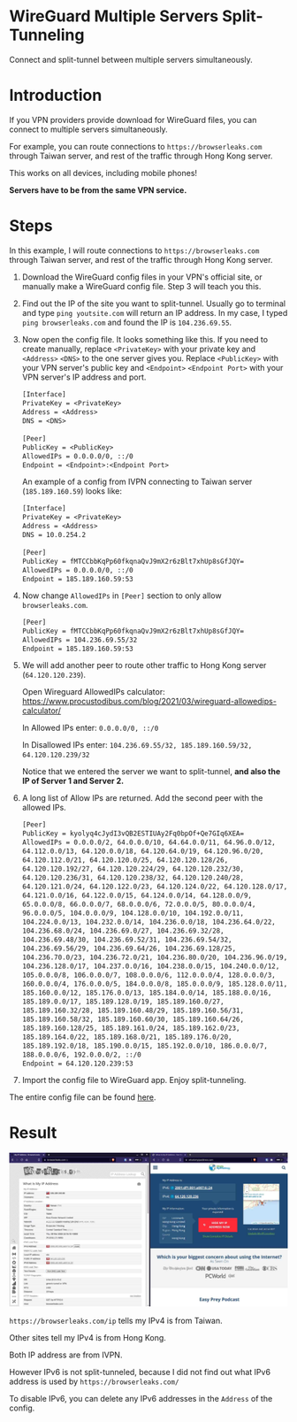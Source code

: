 # WireGuard Multiple Servers Split-Tunneling
Connect and split-tunnel between multiple servers simultaneously.

# Introduction

If you VPN providers provide download for WireGuard files, you can connect to multiple servers simultaneously.

For example, you can route connections to `https://browserleaks.com` through Taiwan server, and rest of the traffic through Hong Kong server.

This works on all devices, including mobile phones!

**Servers have to be from the same VPN service.**

# Steps

In this example, I will route connections to `https://browserleaks.com` through Taiwan server, and rest of the traffic through Hong Kong server.

1. Download the WireGuard config files in your VPN's official site, or manually make a WireGuard config file. Step 3 will teach you this.
2. Find out the IP of the site you want to split-tunnel. Usually go to terminal and type `ping youtsite.com` will return an IP address. In my case, I typed `ping browserleaks.com` and found the IP is `104.236.69.55`.
3. Now open the config file. It looks something like this. If you need to create manually, replace `<PrivateKey>` with your private key and `<Address>` `<DNS>` to the one server gives you. Replace `<PublicKey>` with your VPN server's public key and `<Endpoint>` `<Endpoint Port>` with your VPN server's IP address and port.

   ```
   [Interface]
   PrivateKey = <PrivateKey>
   Address = <Address>
   DNS = <DNS>

   [Peer]
   PublicKey = <PublicKey>
   AllowedIPs = 0.0.0.0/0, ::/0
   Endpoint = <Endpoint>:<Endpoint Port>
   ```

   An example of a config from IVPN connecting to Taiwan server (`185.189.160.59`) looks like:

   ```
   [Interface]
   PrivateKey = <PrivateKey>
   Address = <Address>
   DNS = 10.0.254.2

   [Peer]
   PublicKey = fMTCCbbKqPp60fkqnaQvJ9mX2r6zBlt7xhUp8sGfJQY=
   AllowedIPs = 0.0.0.0/0, ::/0
   Endpoint = 185.189.160.59:53
   ```

4. Now change `AllowedIPs` in `[Peer]` section to only allow `browserleaks.com`.

   ```
   [Peer]
   PublicKey = fMTCCbbKqPp60fkqnaQvJ9mX2r6zBlt7xhUp8sGfJQY=
   AllowedIPs = 104.236.69.55/32
   Endpoint = 185.189.160.59:53
   ```

5. We will add another peer to route other traffic to Hong Kong server (`64.120.120.239`).

   Open Wireguard AllowedIPs calculator: https://www.procustodibus.com/blog/2021/03/wireguard-allowedips-calculator/

   In Allowed IPs enter: `0.0.0.0/0, ::/0`

   In Disallowed IPs enter: `104.236.69.55/32, 185.189.160.59/32, 64.120.120.239/32`

   Notice that we entered the server we want to split-tunnel, **and also the IP of Server 1 and Server 2.**

6. A long list of Allow IPs are returned. Add the second peer with the allowed IPs.

   ```
   [Peer]
   PublicKey = kyolyq4cJydI3vQB2ESTIUAy2Fq0bpOf+Qe7GIq6XEA=
   AllowedIPs = 0.0.0.0/2, 64.0.0.0/10, 64.64.0.0/11, 64.96.0.0/12, 64.112.0.0/13, 64.120.0.0/18, 64.120.64.0/19, 64.120.96.0/20, 64.120.112.0/21, 64.120.120.0/25, 64.120.120.128/26, 64.120.120.192/27, 64.120.120.224/29, 64.120.120.232/30, 64.120.120.236/31, 64.120.120.238/32, 64.120.120.240/28, 64.120.121.0/24, 64.120.122.0/23, 64.120.124.0/22, 64.120.128.0/17, 64.121.0.0/16, 64.122.0.0/15, 64.124.0.0/14, 64.128.0.0/9, 65.0.0.0/8, 66.0.0.0/7, 68.0.0.0/6, 72.0.0.0/5, 80.0.0.0/4, 96.0.0.0/5, 104.0.0.0/9, 104.128.0.0/10, 104.192.0.0/11, 104.224.0.0/13, 104.232.0.0/14, 104.236.0.0/18, 104.236.64.0/22, 104.236.68.0/24, 104.236.69.0/27, 104.236.69.32/28, 104.236.69.48/30, 104.236.69.52/31, 104.236.69.54/32, 104.236.69.56/29, 104.236.69.64/26, 104.236.69.128/25, 104.236.70.0/23, 104.236.72.0/21, 104.236.80.0/20, 104.236.96.0/19, 104.236.128.0/17, 104.237.0.0/16, 104.238.0.0/15, 104.240.0.0/12, 105.0.0.0/8, 106.0.0.0/7, 108.0.0.0/6, 112.0.0.0/4, 128.0.0.0/3, 160.0.0.0/4, 176.0.0.0/5, 184.0.0.0/8, 185.0.0.0/9, 185.128.0.0/11, 185.160.0.0/12, 185.176.0.0/13, 185.184.0.0/14, 185.188.0.0/16, 185.189.0.0/17, 185.189.128.0/19, 185.189.160.0/27, 185.189.160.32/28, 185.189.160.48/29, 185.189.160.56/31, 185.189.160.58/32, 185.189.160.60/30, 185.189.160.64/26, 185.189.160.128/25, 185.189.161.0/24, 185.189.162.0/23, 185.189.164.0/22, 185.189.168.0/21, 185.189.176.0/20, 185.189.192.0/18, 185.190.0.0/15, 185.192.0.0/10, 186.0.0.0/7, 188.0.0.0/6, 192.0.0.0/2, ::/0
   Endpoint = 64.120.120.239:53
   ```

7. Import the config file to WireGuard app. Enjoy split-tunneling.

The entire config file can be found [here](https://github.com/138138138/wireguard-multi-server-splittunnel/blob/main/example-splittunnel.conf).

# Result

![Image](https://github.com/138138138/wireguard-multi-server-splittunnel/raw/main/Result.jpg)

`https://browserleaks.com/ip` tells my IPv4 is from Taiwan.

Other sites tell my IPv4 is from Hong Kong.

Both IP address are from IVPN.

However IPv6 is not split-tunneled, because I did not find out what IPv6 address is used by `https://browserleaks.com/`

To disable IPv6, you can delete any IPv6 addresses in the `Address` of the config.
